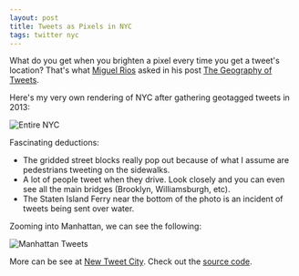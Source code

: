 ```yaml
---
layout: post
title: Tweets as Pixels in NYC
tags: twitter nyc
---
```


What do you get when you brighten a pixel every time you get a tweet's location? That's what [Miguel Rios](https://blog.twitter.com/2013/the-geography-of-tweets) asked
in his post [The Geography of Tweets](https://blog.twitter.com/2013/the-geography-of-tweets).

<!--more-->

Here's my very own rendering of NYC after gathering geotagged tweets in 2013:

![Entire NYC](https://newtweetcity.s3.amazonaws.com/snapshots/nyc/nyc_20140216T230944%2B0000.png)

Fascinating deductions:

* The gridded street blocks really pop out because of what I assume are pedestrians tweeting on the sidewalks.
* A lot of people tweet when they drive. Look closely and you can even see all the main bridges (Brooklyn, Williamsburgh, etc).
* The Staten Island Ferry near the bottom of the photo is an incident of tweets being sent over water.

Zooming into Manhattan, we can see the following:

![Manhattan Tweets](https://newtweetcity.s3.amazonaws.com/snapshots/manhattan/manhattan_20140217T220012%2B0000.png)

More can be see at [New Tweet City](http://www.newtweetcity.com/). Check out the [source code](https://github.com/dimroc/new_tweet_city).
